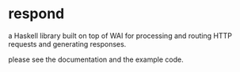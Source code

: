respond
=======

a Haskell library built on top of WAI for processing and routing HTTP requests and generating responses.

please see the documentation and the example code.
